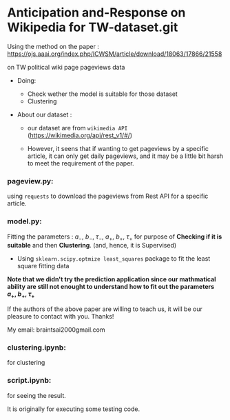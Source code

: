 # Anticipation and-Response on Wikipedia for TW-dataset.git

Using the method on the paper :
https://ojs.aaai.org/index.php/ICWSM/article/download/18063/17866/21558

on TW political wiki page pageviews data

- Doing: 
  - Check wether the model is suitable for those dataset 
  - Clustering

- About our dataset :
  - our dataset are from ```wikimedia API``` (https://wikimedia.org/api/rest_v1/#/) 
  
  - However, it seens that if wanting to get pageviews by a specific article, it can only get daily pageviews, and it may be a little bit harsh to  meet the requirement of the paper.  
  

### pageview.py:
using ```requests``` to download the pageviews from Rest API for a specific article.

### model.py:
Fitting the parameters : $a_-$, $b_-$, $\tau_-$, $a_+$, $b_+$, $\tau_+$ for purpose of __Checking if it is suitable__ and then __Clustering__. (and, hence, it is Supervised)

- Using ```sklearn.scipy.optmize least_squares``` package to fit the least square fitting data

**Note that we didn't try the prediction application since our mathmatical ability are still not enought to understand how to fit out the parameters $a_+$, $b_+$, $\tau_+$**

If the authors of the above paper are willing to teach us, it will be our pleasure to contact with you. Thanks!

My email: braintsai2000gmail.com

### clustering.ipynb:
for clustering 

### script.ipynb:
for seeing the result.

It is originally for executing some testing code.


